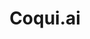---
codehost: https://github.com/coqui-ai
facebook: https://facebook.com/coquiai
linkedin: https://linkedin.com/company/coqui-ai
logohandle: coquiai
sort: coqui
title: Coqui.ai
twitter: https://x.com/coqui_ai
website: https://coqui.ai/
---